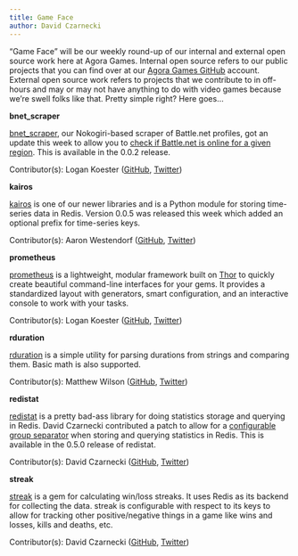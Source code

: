```yaml
---
title: Game Face
author: David Czarnecki
---
```

“Game Face” will be our weekly round-up of our internal and external open source work here at Agora Games. Internal open source refers to our public projects that you can find over at our [Agora Games GitHub](https://github.com/agoragames/) account. External open source work refers to projects that we contribute to in off-hours and may or may not have anything to do with video games because we’re swell folks like that. Pretty simple right? Here goes…

 **bnet_scraper**

 [bnet_scraper](https://github.com/agoragames/bnet_scraper), our Nokogiri-based scraper of Battle.net profiles, got an update this week to allow you to [check if Battle.net is online for a given region](https://github.com/agoragames/bnet_scraper/pull/3). This is available in the 0.0.2 release.

 Contributor(s): Logan Koester ([GitHub](https://github.com/logankoester/), [Twitter](https://twitter.com/#!/logankoester))

 **kairos**

 [kairos](https://github.com/agoragames/kairos) is one of our newer libraries and is a Python module for storing time-series data in Redis. Version 0.0.5 was released this week which added an optional prefix for time-series keys.

 Contributor(s): Aaron Westendorf ([GitHub](https://github.com/awestendorf/), [Twitter](https://twitter.com/#%21/WashUffize))

 **prometheus**

 [prometheus](https://github.com/logankoester/prometheus) is a lightweight, modular framework built on [Thor](https://github.com/wycats/thor) to quickly create beautiful command-line interfaces for your gems. It provides a standardized layout with generators, smart configuration, and an interactive console to work with your tasks.

 Contributor(s): Logan Koester ([GitHub](https://github.com/logankoester/), [Twitter](https://twitter.com/#!/logankoester))

 **rduration**

 [rduration](https://github.com/hypomodern/rduration) is a simple utility for parsing durations from strings and comparing them. Basic math is also supported.

 Contributor(s): Matthew Wilson ([GitHub](https://github.com/hypomodern/), [Twitter](https://twitter.com/#%21/hypomodern))

 **redistat**

 [redistat](https://github.com/jimeh/redistat) is a pretty bad-ass library for doing statistics storage and querying in Redis. David Czarnecki contributed a patch to allow for a [configurable group separator](https://github.com/jimeh/redistat/pull/14) when storing and querying statistics in Redis. This is available in the 0.5.0 release of redistat.

 Contributor(s): David Czarnecki ([GitHub](https://github.com/czarneckid/), [Twitter](https://twitter.com/#%21/czarneckid))

 **streak**

 [streak](https://github.com/czarneckid/streak) is a gem for calculating win/loss streaks. It uses Redis as its backend for collecting the data. streak is configurable with respect to its keys to allow for tracking other positive/negative things in a game like wins and losses, kills and deaths, etc.

 Contributor(s): David Czarnecki ([GitHub](https://github.com/czarneckid/), [Twitter](https://twitter.com/#%21/czarneckid))

